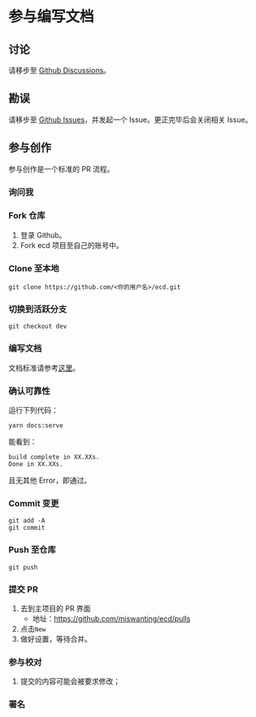 # 参与编写文档

## 讨论

请移步至 [Github Discussions](https://github.com/miswanting/ecd/discussions)。

## 勘误

请移步至 [Github Issues](https://github.com/miswanting/ecd/issues)，并发起一个 Issue。更正完毕后会关闭相关 Issue。

## 参与创作

参与创作是一个标准的 PR 流程。

### 询问我

### Fork 仓库

1. 登录 Github。
2. Fork ecd 项目至自己的账号中。

### Clone 至本地

```
git clone https://github.com/<你的用户名>/ecd.git
```

### 切换到活跃分支

```
git checkout dev
```

### 编写文档

文档标准请参考[这里](Documentation_Standard)。

### 确认可靠性

运行下列代码：

```
yarn docs:serve
```

能看到：

```
build complete in XX.XXs.
Done in XX.XXs.
```

且无其他 Error，即通过。

### Commit 变更

```
git add -A
git commit
```

### Push 至仓库

```
git push
```

### 提交 PR

1. 去到主项目的 PR 界面
   - 地址：https://github.com/miswanting/ecd/pulls
2. 点击`New`
3. 做好设置，等待合并。

### 参与校对

1. 提交的内容可能会被要求修改；

### 署名

